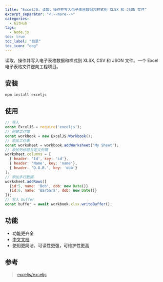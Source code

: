 ```yaml
---
title: "ExcelJS: 读取，操作并写入电子表格数据和样式到 XLSX 和 JSON 文件"
excerpt_separator: "<!--more-->"
categories:
  - GitHub
tags:
  - Node.js
toc: true
toc_label: "目录"
toc_icon: "cog"
---
```


读取，操作并写入电子表格数据和样式到 XLSX, CSV 和 JSON 文件。一个 Excel 电子表格文件逆向工程项目。

<!--more-->

## 安装

```shell
npm install exceljs
```

## 使用

```js
// 导入
const ExcelJS = require('exceljs');
// 创建工作簿
const workbook = new ExcelJS.Workbook();
// 添加工作表
const worksheet = workbook.addWorksheet('My Sheet');
// 添加列标题并定义列键
worksheet.columns = [
  { header: 'Id', key: 'id'},
  { header: 'Name', key: 'name'},
  { header: 'D.O.B.', key: 'dob'}
];
// 添加多行数据
worksheet.addRows([
  {id:5, name: 'Bob', dob: new Date()}
  {id:6, name: 'Barbara', dob: new Date()}
]);
// 写入 buffer
const buffer = await workbook.xlsx.writeBuffer();
```

## 功能
- 功能更齐全
- [中文文档](https://github.com/exceljs/exceljs/blob/master/README_zh.md)
- 使用更简洁，可读性更强，可维护性更高

## 参考
> [exceljs/exceljs](https://github.com/exceljs/exceljs)

